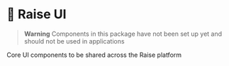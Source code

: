 # 🌈 Raise UI

> **Warning**
> Components in this package have not been set up yet and should not be used in applications

Core UI components to be shared across the Raise platform
